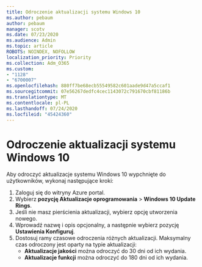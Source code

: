 ```yaml
---
title: Odroczenie aktualizacji systemu Windows 10
ms.author: pebaum
author: pebaum
manager: scotv
ms.date: 07/23/2020
ms.audience: Admin
ms.topic: article
ROBOTS: NOINDEX, NOFOLLOW
localization_priority: Priority
ms.collection: Adm_O365
ms.custom:
- "1128"
- "6700007"
ms.openlocfilehash: 880ff7be68ecb55549582c601aade9d47a5ccaf1
ms.sourcegitcommit: 07e56267dedfc4cec1143072c791670cbf81186b
ms.translationtype: MT
ms.contentlocale: pl-PL
ms.lasthandoff: 07/24/2020
ms.locfileid: "45424360"
---
```

# <a name="defer-windows-10-updates"></a>Odroczenie aktualizacji systemu Windows 10

Aby odroczyć aktualizacje systemu Windows 10 wypchnięte do użytkowników, wykonaj następujące kroki:

1. Zaloguj się do witryny Azure portal.
2. Wybierz **pozycję Aktualizacje oprogramowania**   >   **Windows 10 Update Rings**.
3. Jeśli nie masz pierścienia aktualizacji, wybierz opcję utworzenia nowego.
4. Wprowadź nazwę i opis opcjonalny, a następnie wybierz pozycję **Ustawienia Konfiguruj**.
5. Dostosuj ramy czasowe odroczenia różnych aktualizacji. Maksymalny czas odroczony jest oparty na typie aktualizacji:
    - **Aktualizacje jakości** można odroczyć do 30 dni od ich wydania.
    - **Aktualizacje funkcji** można odroczyć do 180 dni od ich wydania.
